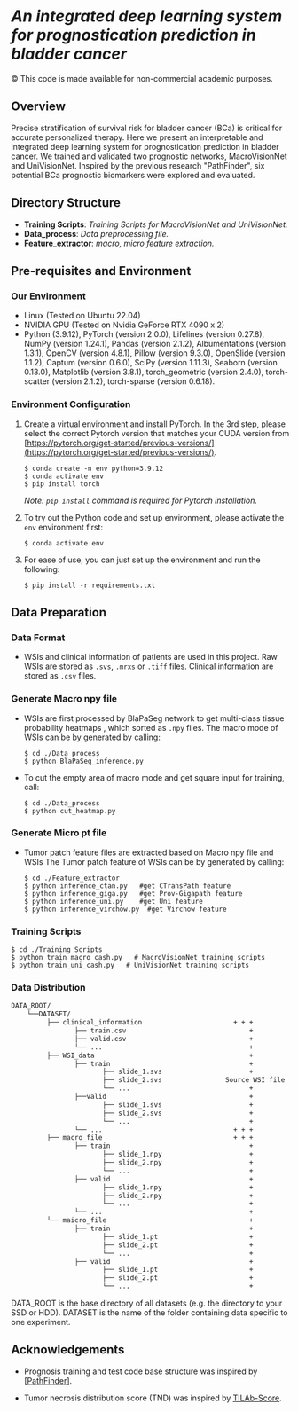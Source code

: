 # ***An integrated deep learning system for prognostication prediction in bladder cancer***

© This code is made available for non-commercial academic purposes. 

## Overview
Precise stratification of survival risk for bladder cancer (BCa) is critical for accurate personalized therapy. Here we present an interpretable and  integrated deep learning system for prognostication prediction in bladder cancer. We trained and validated two prognostic networks, MacroVisionNet and UniVisionNet. Inspired by the previous research "PathFinder", six potential BCa prognostic biomarkers were explored and evaluated.

## Directory Structure


* **Training Scripts**: *Training Scripts for MacroVisionNet and UniVisionNet.*
* **Data_process**: *Data preprocessing file.*
* **Feature_extractor**: *macro, micro feature extraction.*


## Pre-requisites and Environment

### Our Environment
* Linux (Tested on Ubuntu 22.04)
* NVIDIA GPU (Tested on Nvidia GeForce RTX 4090 x 2)
* Python (3.9.12), PyTorch (version 2.0.0), Lifelines (version 0.27.8), NumPy (version 1.24.1), Pandas (version 2.1.2), Albumentations (version 1.3.1), OpenCV (version 4.8.1), Pillow (version 9.3.0), OpenSlide (version 1.1.2), Captum (version 0.6.0), SciPy (version 1.11.3), Seaborn (version 0.13.0), Matplotlib (version 3.8.1), torch_geometric (version 2.4.0), torch-scatter (version 2.1.2), torch-sparse (version 0.6.18).
### Environment Configuration
1. Create a virtual environment and install PyTorch. In the 3rd step, please select the correct Pytorch version that matches your CUDA version from [https://pytorch.org/get-started/previous-versions/](https://pytorch.org/get-started/previous-versions/).
   ```
   $ conda create -n env python=3.9.12
   $ conda activate env
   $ pip install torch
   ```
      *Note:  `pip install` command is required for Pytorch installation.*
   
2. To try out the Python code and set up environment, please activate the `env` environment first:

   ``` shell
   $ conda activate env
   ```
3. For ease of use, you can just set up the environment and run the following:
   ``` shell
   $ pip install -r requirements.txt
   ```

## Data Preparation

### Data Format
* WSIs and clinical information of patients are used in this project. Raw WSIs are stored as ```.svs```, ```.mrxs``` or ```.tiff``` files. Clinical information are stored as ```.csv``` files. 

### Generate Macro npy file

* WSIs are first processed by BlaPaSeg network to get multi-class tissue probability heatmaps , which sorted as ```.npy``` files.
  The macro mode of WSIs can be by generated by calling:

    ``` shell
    $ cd ./Data_process
    $ python BlaPaSeg_inference.py
    ```
* To cut the empty area of macro mode and get square input for training, call:
    ``` shell
    $ cd ./Data_process
    $ python cut_heatmap.py
    ```

### Generate Micro pt file

* Tumor patch feature files are extracted based on Macro npy file and WSIs
  The Tumor patch feature of WSIs can be by generated by calling:

    ``` shell
    $ cd ./Feature_extractor
    $ python inference_ctan.py   #get CTransPath feature
    $ python inference_giga.py   #get Prov-Gigapath feature
    $ python inference_uni.py    #get Uni feature
    $ python inference_virchow.py  #get Virchow feature
    
    ```
  
### Training Scripts

```shell
$ cd ./Training Scripts
$ python train_macro_cash.py   # MacroVisionNet training scripts 
$ python train_uni_cash.py   # UniVisionNet training scripts 
```

### Data Distribution

```bash
DATA_ROOT/
    └──DATASET/
         ├── clinical_information                       + + + 
                ├── train.csv                               +
                ├── valid.csv                               +
                └── ...                                     +
         ├── WSI_data                                       +
                ├── train                                   +
                       ├── slide_1.svs                      +
                       ├── slide_2.svs                Source WSI file
                       └── ...                              +
                ├──valid                                    +
                       ├── slide_1.svs                      +
                       ├── slide_2.svs                      +
                       └── ...                              +
                └── ...                                 + + +
         ├── macro_file                                 + + +
                ├── train                                   +
                       ├── slide_1.npy                      +
                       ├── slide_2.npy                      +
                       └── ...                              +
                ├── valid                                   +
                       ├── slide_1.npy                      +
                       ├── slide_2.npy                      +
                       └── ...                              +
                └── ...                                     +
         └── maicro_file                                    +
                ├── train                                   +
                       ├── slide_1.pt                       +
                       ├── slide_2.pt                       +
                       └── ...                              +
                ├── valid                                   +
                       ├── slide_1.pt                       +
                       ├── slide_2.pt                       +
                       └── ...                              +            
```
DATA_ROOT is the base directory of all datasets (e.g. the directory to your SSD or HDD). DATASET is the name of the folder containing data specific to one experiment.


## Acknowledgements
- Prognosis training and test code base structure was inspired by [[PathFinder](https://github.com/Biooptics2021/PathFinder)].

- Tumor necrosis distribution score (TND) was inspired by [TILAb-Score](https://github.com/TissueImageAnalytics/TILAb-Score).

  



